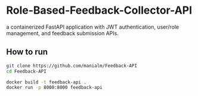 # Role-Based-Feedback-Collector-API
a containerized FastAPI application with JWT authentication, user/role management, and feedback submission APIs.


## How to run
```bash
git clone https://github.com/manialm/Feedback-API
cd Feedback-API

docker build -t feedback-api .
docker run -p 8000:8000 feedback-api
```
